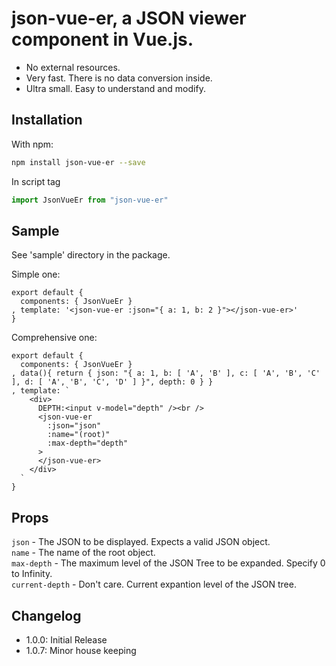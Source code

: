 # json-vue-er, a JSON viewer component in Vue.js.


* No external resources.
* Very fast. There is no data conversion inside.
* Ultra small. Easy to understand and modify.

## Installation

With npm:

```bash
npm install json-vue-er --save
```

In script tag

```javascript
import JsonVueEr from "json-vue-er"
```

## Sample

See 'sample' directory in the package.

Simple one:

```
export default {
  components: { JsonVueEr }
, template: '<json-vue-er :json="{ a: 1, b: 2 }"></json-vue-er>'
}
```

Comprehensive one:

```
export default {
  components: { JsonVueEr }
, data(){ return { json: "{ a: 1, b: [ 'A', 'B' ], c: [ 'A', 'B', 'C' ], d: [ 'A', 'B', 'C', 'D' ] }", depth: 0 } }
, template: `
    <div>
      DEPTH:<input v-model="depth" /><br />
      <json-vue-er 
        :json="json"
        :name="(root)"
        :max-depth="depth"
      >
      </json-vue-er>
    </div>
  `
}
```


## Props

`json` - The JSON to be displayed. Expects a valid JSON object.<br />
`name` - The name of the root object.<br />
`max-depth` - The maximum level of the JSON Tree to be expanded. Specify 0 to Infinity.<br />
`current-depth` - Don't care. Current expantion level of the JSON tree.<br />

## Changelog

- 1.0.0: Initial Release
- 1.0.7: Minor house keeping

